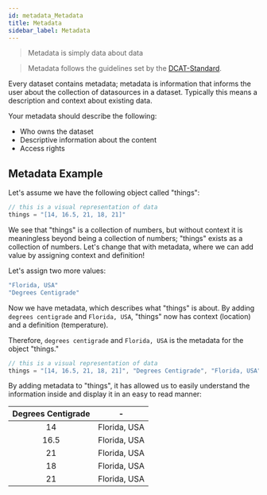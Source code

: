 ```yaml
---
id: metadata_Metadata
title: Metadata
sidebar_label: Metadata
---
```


> Metadata is simply data about data

>Metadata follows the guidelines set by the <a href="dataplatform/metadata_DCAT" target="_blank">DCAT-Standard</a>.


Every dataset contains metadata; metadata is information that informs the user about the collection of datasources in a dataset. Typically this means a description and context about existing data.

Your metadata should describe the following:
* Who owns the dataset
* Descriptive information about the content
* Access rights

## Metadata Example

Let's assume we have the following object called "things":

```javascript
// this is a visual representation of data
things = "[14, 16.5, 21, 18, 21]"
```

We see that "things" is a collection of numbers, but without context it is meaningless beyond being a collection of numbers; "things" exists as a collection of numbers. Let's change that with metadata, where we can add value by assigning context and definition!

Let's assign two more values: 
```javascript
"Florida, USA"
"Degrees Centigrade"
```

Now we have metadata, which describes what "things" is about. By adding `degrees centigrade` and `Florida, USA`, "things" now has context (location) and a definition (temperature).

Therefore, `degrees centigrade` and `Florida, USA` is the metadata for the object "things." 

```javascript
// this is a visual representation of data
things = "[14, 16.5, 21, 18, 21]", "Degrees Centigrade", "Florida, USA"
```

By adding metadata to "things", it has allowed us to easily understand the information inside and display it in an easy to read manner:

|Degrees Centigrade| - | 
|:----------------:| :-------:|
|14| Florida, USA |
|16.5| Florida, USA |
|21| Florida, USA |
|18| Florida, USA |
|21| Florida, USA |
